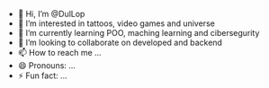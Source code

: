 - 👋 Hi, I’m @DulLop
- 👀 I’m interested in tattoos, video games and universe 
- 🌱 I’m currently learning POO, maching learning and cibersegurity
- 💞️ I’m looking to collaborate on developed and backend
- 📫 How to reach me ...
- 😄 Pronouns: ...
- ⚡ Fun fact: ...

<!---
DulLop/DulLop is a ✨ special ✨ repository because its `README.md` (this file) appears on your GitHub profile.
You can click the Preview link to take a look at your changes.
--->
